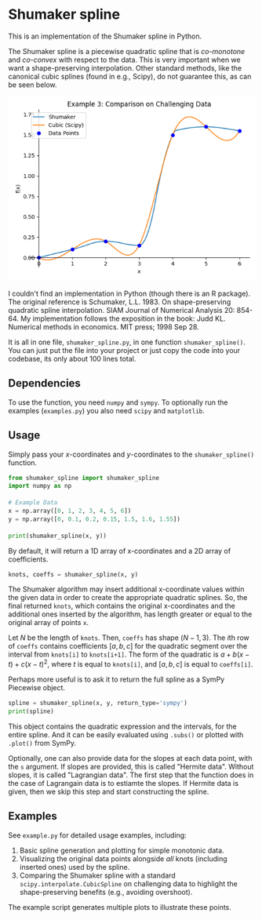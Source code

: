# Shumaker spline

This is an implementation of the Shumaker spline in Python.

The Shumaker spline is a piecewise quadratic spline that is *co-monotone* and *co-convex* with respect to the data. This is very important when we want a shape-preserving interpolation. Other standard methods, like the canonical cubic splines (found in e.g., Scipy), do not guarantee this, as can be seen below.

![Comparing Shumaker spline with cubic spline](image.png)

I couldn't find an implementation in Python (though there is an R package). The original reference is Schumaker, L.L. 1983. On shape-preserving quadratic spline interpolation. SIAM Journal of Numerical Analysis 20: 854-64. My implementation follows the exposition in the book: Judd KL. Numerical methods in economics. MIT press; 1998 Sep 28.

It is all in one file, `shumaker_spline.py`, in one function `shumaker_spline()`. You can just put the file into your project or just copy the code into your codebase, its only about 100 lines total.

## Dependencies

To use the function, you need `numpy` and `sympy`. To optionally run the examples (`examples.py`) you also need `scipy` and `matplotlib`.

## Usage

Simply pass your $x$-coordinates and $y$-coordinates to the `shumaker_spline()` function.

```python
from shumaker_spline import shumaker_spline
import numpy as np

# Example Data
x = np.array([0, 1, 2, 3, 4, 5, 6])
y = np.array([0, 0.1, 0.2, 0.15, 1.5, 1.6, 1.55])

print(shumaker_spline(x, y))
```

By default, it will return a 1D array of x-coordinates and a 2D array of coefficients.

```python
knots, coeffs = shumaker_spline(x, y)
```

The Shumaker algorithm may insert additional x-coordinate values within the given data in order to create the appropriate quadratic splines. So, the final returned `knots`, which contains the original x-coordinates and the additional ones inserted by the algorithm, has length greater or equal to the original array of points `x`.

Let $N$ be the length of `knots`. Then, `coeffs` has shape $(N-1, 3)$. The $i$th row of `coeffs` contains coefficients $[a,b,c]$ for the quadratic segment over the interval from `knots[i]` to `knots[i+1]`. The form of the quadratic is $a + b(x-t) + c(x-t)^2$, where $t$ is equal to `knots[i]`, and $[a,b,c]$ is equal to `coeffs[i]`.

Perhaps more useful is to ask it to return the full spline as a SymPy Piecewise object.

```python
spline = shumaker_spline(x, y, return_type='sympy')
print(spline)
```

This object contains the quadratic expression and the intervals, for the entire spline. And it can be easily evaluated using `.subs()` or plotted with `.plot()` from SymPy.

Optionally, one can also provide data for the slopes at each data point, with the `s` argument. If slopes are provided, this is called "Hermite data". Without slopes, it is called "Lagrangian data". The first step that the function does in the case of Lagrangain data is to estiamte the slopes. If Hermite data is given, then we skip this step and start constructing the spline.

## Examples

See `example.py` for detailed usage examples, including:
1.  Basic spline generation and plotting for simple monotonic data.
2.  Visualizing the original data points alongside *all* knots (including inserted ones) used by the spline.
3.  Comparing the Shumaker spline with a standard `scipy.interpolate.CubicSpline` on challenging data to highlight the shape-preserving benefits (e.g., avoiding overshoot).

The example script generates multiple plots to illustrate these points.

